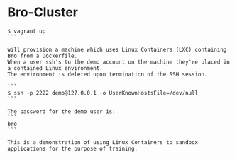 Bro-Cluster
===========

````
$ vagrant up
```

will provision a machine which uses Linux Containers (LXC) containing Bro from a Dockerfile.
When a user ssh's to the demo account on the machine they're placed in a contained Linux environment.
The environment is deleted upon termination of the SSH session.

```
$ ssh -p 2222 demo@127.0.0.1 -o UserKnownHostsFile=/dev/null
```

The password for the demo user is:
```
bro
```

This is a demonstration of using Linux Containers to sandbox applications for the purpose of training.
